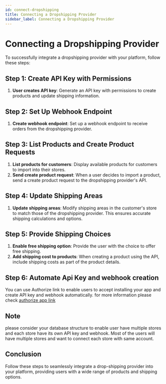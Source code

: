 ```yaml
---
id: connect-dropshipping
title: Connecting a Dropshipping Provider
sidebar_label: Connecting a Dropshipping Provider
---
```


# Connecting a Dropshipping Provider

To successfully integrate a dropshipping provider with your platform, follow these steps:

## Step 1: Create API Key with Permissions

1. **User creates API key**: Generate an API key with permissions to create products and update shipping information.

## Step 2: Set Up Webhook Endpoint

1. **Create webhook endpoint**: Set up a webhook endpoint to receive orders from the dropshipping provider.

## Step 3: List Products and Create Product Requests

1. **List products for customers**: Display available products for customers to import into their stores.
2. **Send create product request**: When a user decides to import a product, send a create product request to the dropshipping provider's API.

## Step 4: Update Shipping Areas

1. **Update shipping areas**: Modify shipping areas in the customer's store to match those of the dropshipping provider. This ensures accurate shipping calculations and options.

## Step 5: Provide Shipping Choices

1. **Enable free shipping option**: Provide the user with the choice to offer free shipping.
2. **Add shipping cost to products**: When creating a product using the API, include shipping costs as part of the product details.

## Step 6: Automate Api Key and webhook creation
You can use Authorize link to enable users to accept installing your app and create API key and webhook automatically.
for more information please check [authorize app link](/docs/install-app.md)

## Note
please consider your database structure to enable user have multiple stores and each store have its own API key and webhook. Most of the users will have multiple stores and want to connect each store with same account.

## Conclusion
Follow these steps to seamlessly integrate a drop-shipping provider into your platform, providing users with a wide range of products and shipping options.
